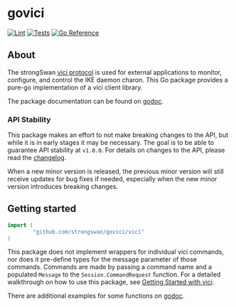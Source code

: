 # govici

[![Lint](https://github.com/strongswan/govici/actions/workflows/lint.yaml/badge.svg)](https://github.com/strongswan/govici/actions/workflows/lint.yaml?query=branch%3Amaster)
[![Tests](https://github.com/strongswan/govici/actions/workflows/test.yaml/badge.svg)](https://github.com/strongswan/govici/actions/workflows/test.yaml?query=branch%3Amaster)
[![Go Reference](https://pkg.go.dev/badge/github.com/strongswan/govici/vici.svg)](https://pkg.go.dev/github.com/strongswan/govici/vici)

## About

The strongSwan [vici protocol](https://www.strongswan.org/apidoc/md_src_libcharon_plugins_vici_README.html) is used for external applications to monitor, configure, and control the IKE daemon charon. This Go package provides a pure-go implementation of a vici client library.

The package documentation can be found on [godoc](https://godoc.org/github.com/strongswan/govici/vici).

### API Stability

This package makes an effort to not make breaking changes to the API, but while it is in early stages it may be necessary. The goal is to be able to guarantee API stability at `v1.0.0`. For details on changes to the API, please read the [changelog](CHANGELOG.md).

When a new minor version is released, the previous minor version will still receive updates for bug fixes if needed, especially when the new minor version introduces breaking changes.

## Getting started

```go
import (
        "github.com/strongswan/govici/vici"
)
```

This package does not implement wrappers for individual vici commands, nor does it pre-define types for the message parameter of those commands. Commands are made by passing a command name and a populated `Message` to the `Session.CommandRequest` function. For a detailed walkthrough on how to use this package, see [Getting Started with vici](docs/getting_started.md).

There are additional examples for some functions on [godoc](https://godoc.org/github.com/strongswan/govici/vici).

